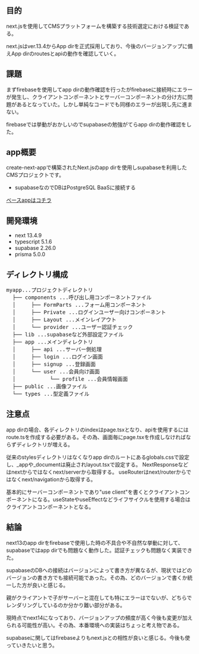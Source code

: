 ## 目的
next.jsを使用してCMSプラットフォームを構築する技術選定における検証である。

next.jsはver.13.4からApp dirを正式採用しており、今後のバージョンアップに備えApp dirのroutesとapiの動作を確認していく。

## 課題
まずfirebaseを使用してapp dirの動作確認を行ったがfirebaseに接続時にエラーが発生し、クライアントコンポーネントとサーバーコンポーネントの分け方に問題があるとなっていた。しかし単純なコードでも同様のエラーが出現し先に進まない。

firebaseでは挙動がおかしいのでsupabaseの勉強がてらapp dirの動作確認をした。

## app概要
create-next-appで構築されたNext.jsのapp dirを使用しsupabaseを利用したCMSプロジェクトです。

* supabaseなのでDBはPostgreSQL BaaSに接続する

[ベースappはコチラ](https://github.com/k-gitest/next-ts-fire-auth-store-cms-onClient)

## 開発環境

* next 13.4.9
* typescript 5.1.6
* supabase 2.26.0
* prisma 5.0.0

## ディレクトリ構成

<pre>
myapp...プロジェクトディレクトリ
  ├── components ...呼び出し用コンポーネントファイル
  │     ├── FormParts ...フォーム用コンポーネント
  │     ├── Private ...ログインユーザー向けコンポーネント
  │     ├── Layout ...メインレイアウト
  │     └── provider ...ユーザー認証チェック
  ├── lib ...supabaseなど外部設定ファイル
  ├── app ...メインディレクトリ
  │     ├── api ...サーバー側処理
  │     ├── login ...ログイン画面
  │     ├── signup ...登録画面
  │     └── user ...会員向け画面
  │           └── profile ...会員情報画面
  ├── public ...画像ファイル
  └── types ...型定義ファイル
</pre>

## 注意点

app dirの場合、各ディレクトリのindexはpage.tsxとなり、apiを使用するにはroute.tsを作成する必要がある。その為、画面毎にpage.tsxを作成しなければならずディレクトリが増える。

従来のstylesディレクトリはなくなりapp dirのルートにあるglobals.cssで設定し、_appや_documentは廃止されlayout.tsxで設定する。
NextResponseなどはnextからではなくnext/serverから取得する。
useRouterはnext/routerからではなくnext/navigationから取得する。

基本的にサーバーコンポーネントであり"use client"を書くとクライアントコンポーネントになる。useStateやuseEffectなどライフサイクルを使用する場合はクライアントコンポーネントとなる。

## 結論

next13のapp dirをfirebaseで使用した時の不具合や不自然な挙動に対して、supabaseではapp dirでも問題なく動作した。認証チェックも問題なく実装できた。

supabaseのDBへの接続はバージョンによって書き方が異なるが、現状ではどのバージョンの書き方でも接続可能であった。その為、どのバージョンで書くか統一した方が良いと感じる。

親がクライアントで子がサーバーと混在しても特にエラーはでないが、どちらでレンダリングしているのか分かり難い部分がある。

現時点でnext14になっており、バージョンアップの頻度が高く今後も変更が加えられる可能性が高い。その為、本番環境への実装はちょっと考え物である。

supabaseに関してはfirebaseよりもnext.jsとの相性が良いと感じる。今後も使っていきたいと思う。


